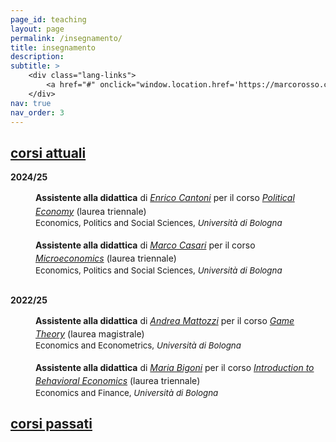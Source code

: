 ```yaml
---
page_id: teaching
layout: page
permalink: /insegnamento/
title: insegnamento
description:
subtitle: >
    <div class="lang-links">
        <a href="#" onclick="window.location.href='https://marcorosso.com/teaching/'; return false;">teaching</a>&nbsp;|&nbsp;<a href="/es/docencia/" hreflang="es">docencia</a>
    </div>
nav: true
nav_order: 3
---
```


<!-- Current Courses -->
<!-- Section title toggle link with Font Awesome icons -->
<div class="projects">
  <a id="toggle-content-2" href="javascript:void(0);" onclick="toggleVisibility('content-2')">
    <h2 class="category"><i class="fa-solid fa-chevron-down fa-2xs"></i> corsi attuali </h2>
  </a>
</div>

<!-- current courses show by default -->
<div id="content-2" style="display: block;">

  <p><b>2024/25</b></p>

  <div style="margin-left: 10px">
    <div style="margin: 0; padding: 0; position: relative;">
        <!-- First row: Chalkboard icon and teaching assistant text -->
        <div style="display: inline-block; width: 25px; text-align: center; position: absolute; top: 0;">
            <i class="fa-solid fa-chalkboard-user" style="color: var(--global-theme-color);"></i>
        </div>
        <div style="display: inline-block; padding-left: 30px; line-height: 16pt;">
            <span>
              <b>Assistente alla didattica</b> di <a href='https://www.unibo.it/sitoweb/enrico.cantoni'><i>Enrico Cantoni</i></a> per il corso <a href='https://www.unibo.it/it/studiare/dottorati-master-specializzazioni-e-altra-formazione/insegnamenti/insegnamento/2024/468855'><i>Political Economy</i></a> (laurea triennale)
            </span>
        </div>
        <!-- Second row: Building icon and department text -->
        <div style="margin-top: 0px; position: relative; font-size: 10pt;">
            <div style="display: inline-block; width: 25px; text-align: center; position: absolute; top: 0;">
                <i class="fa-solid fa-landmark" style="color: var(--global-theme-color);"></i>
            </div>
            <div style="display: inline-block; padding-left: 30px; line-height: 12pt;">
                <span>Economics, Politics and Social Sciences, <i>Università di Bologna</i></span>
            </div>
        </div>
    </div>
  </div>
  
  <br>

  <div style="margin-left: 10px">
    <div style="margin: 0; padding: 0; position: relative;">
        <!-- First row: Chalkboard icon and teaching assistant text -->
        <div style="display: inline-block; width: 25px; text-align: center; position: absolute; top: 0;">
            <i class="fa-solid fa-chalkboard-user" style="color: var(--global-theme-color);"></i>
        </div>
        <div style="display: inline-block; padding-left: 30px; line-height: 16pt;">
            <span>
              <b>Assistente alla didattica</b> di <a href='https://www.unibo.it/sitoweb/marco.casari'><i>Marco Casari</i></a> per il corso <a href='https://www.unibo.it/it/studiare/dottorati-master-specializzazioni-e-altra-formazione/insegnamenti/insegnamento/2024/502710'><i>Microeconomics</i></a> (laurea triennale)
            </span>
        </div>
        <!-- Second row: Building icon and department text -->
        <div style="margin-top: 0px; position: relative; font-size: 10pt;">
            <div style="display: inline-block; width: 25px; text-align: center; position: absolute; top: 0;">
                <i class="fa-solid fa-landmark" style="color: var(--global-theme-color);"></i>
            </div>
            <div style="display: inline-block; padding-left: 30px; line-height: 12pt;">
                <span>Economics, Politics and Social Sciences, <i>Università di Bologna</i></span>
            </div>
        </div>
    </div>
  </div>

  <br>
  
  <p><b>2022/25</b></p>

  <div style="margin-left: 10px">
    <div style="margin: 0; padding: 0; position: relative;">
        <!-- First row: Chalkboard icon and teaching assistant text -->
        <div style="display: inline-block; width: 25px; text-align: center; position: absolute; top: 0;">
            <i class="fa-solid fa-chalkboard-user" style="color: var(--global-theme-color);"></i>
        </div>
        <div style="display: inline-block; padding-left: 30px; line-height: 16pt;">
            <span>
              <b>Assistente alla didattica</b> di <a href='https://www.unibo.it/sitoweb/andrea.mattozzi'><i>Andrea Mattozzi</i></a> per il corso <a href='https://www.unibo.it/it/studiare/dottorati-master-specializzazioni-e-altra-formazione/insegnamenti/insegnamento/2024/491971'><i>Game Theory</i></a> (laurea magistrale)
            </span>
        </div>
        <!-- Second row: Building icon and department text -->
        <div style="margin-top: 0px; position: relative; font-size: 10pt;">
            <div style="display: inline-block; width: 25px; text-align: center; position: absolute; top: 0;">
                <i class="fa-solid fa-landmark" style="color: var(--global-theme-color);"></i>
            </div>
            <div style="display: inline-block; padding-left: 30px; line-height: 12pt;">
                <span>Economics and Econometrics, <i>Università di Bologna</i></span>
            </div>
        </div>
    </div>
  </div>
  
  <br>

  <div style="margin-left: 10px">
    <div style="margin: 0; padding: 0; position: relative;">
        <!-- First row: Chalkboard icon and teaching assistant text -->
        <div style="display: inline-block; width: 25px; text-align: center; position: absolute; top: 0;">
            <i class="fa-solid fa-chalkboard-user" style="color: var(--global-theme-color);"></i>
        </div>
        <div style="display: inline-block; padding-left: 30px; line-height: 16pt;">
            <span>
              <b>Assistente alla didattica</b> di <a href='https://www.unibo.it/sitoweb/maria.bigoni'><i>Maria Bigoni</i></a> per il corso <a href='https://www.unibo.it/it/studiare/dottorati-master-specializzazioni-e-altra-formazione/insegnamenti/insegnamento/2024/467276'><i>Introduction to Behavioral Economics</i></a> (laurea triennale)
            </span>
        </div>
        <!-- Second row: Building icon and department text -->
        <div style="margin-top: 0px; position: relative; font-size: 10pt;">
            <div style="display: inline-block; width: 25px; text-align: center; position: absolute; top: 0;">
                <i class="fa-solid fa-landmark" style="color: var(--global-theme-color);"></i>
            </div>
            <div style="display: inline-block; padding-left: 30px; line-height: 12pt;">
                <span>Economics and Finance, <i>Università di Bologna</i></span>
            </div>
        </div>
    </div>
  </div>

</div>
<!-- end -->

<!-- Past Courses -->
<!-- Section title toggle link with Font Awesome icons -->
<div class="projects">
  <a id="toggle-content-1" href="javascript:void(0);" onclick="toggleVisibility('content-1')">
    <h2 class="category"><i class="fa-solid fa-chevron-right fa-2xs"></i> corsi passati </h2>
  </a>
</div>

<!-- past courses section hidden by default -->
<div id="content-1" style="display: none;">
  
  <!-- 2022/24 -->
  <p><b>2022/24</b></p>

  <div style="margin-left: 10px">
    <div style="margin: 0; padding: 0; position: relative;">
        <!-- First row: Chalkboard icon and teaching assistant text -->
        <div style="display: inline-block; width: 25px; text-align: center; position: absolute; top: 0;">
            <i class="fa-solid fa-chalkboard-user" style="color: var(--global-theme-color);"></i>
        </div>
        <div style="display: inline-block; padding-left: 30px; line-height: 16pt;">
            <span>
              <b>Assistente alla didattica</b> di <a href='https://www.unibo.it/sitoweb/giovanni.prarolo'><i>Giovanni Prarolo</i></a> e <a href='https://www.unibo.it/sitoweb/rohit.ticku'><i>Rohit Ticku</i></a> per il corso <a href='https://www.unibo.it/it/studiare/dottorati-master-specializzazioni-e-altra-formazione/insegnamenti/insegnamento/2023/422038'><i>Globalization: Trade, Migrations and Multinationals</i></a> (laurea triennale)
            </span>
        </div>
        <!-- Second row: Building icon and department text -->
        <div style="margin-top: 0px; position: relative; font-size: 10pt;">
            <div style="display: inline-block; width: 25px; text-align: center; position: absolute; top: 0;">
                <i class="fa-solid fa-landmark" style="color: var(--global-theme-color);"></i>
            </div>
            <div style="display: inline-block; padding-left: 30px; line-height: 12pt;">
                <span>Economics and Finance, <i>Università di Bologna</i></span>
            </div>
        </div>
    </div>
  </div>
  <!-- end -->
  
  <br>
  
  <!-- 2021/22 -->
  <p><b>2021/22</b></p>

  <div style="margin-left: 10px">
    <div style="margin: 0; padding: 0; position: relative;">
        <!-- First row: Chalkboard icon and teaching assistant text -->
        <div style="display: inline-block; width: 25px; text-align: center; position: absolute; top: 0;">
            <i class="fa-solid fa-chalkboard-user" style="color: var(--global-theme-color);"></i>
        </div>
        <div style="display: inline-block; padding-left: 30px; line-height: 16pt;">
            <span>
              <b>Assistente alla didattica</b> di <a href='https://www.unibo.it/sitoweb/francesca.barigozzi'><i>Francesca Barigozzi</i></a> per il corso <a href='https://www.unibo.it/it/studiare/dottorati-master-specializzazioni-e-altra-formazione/insegnamenti/insegnamento/2021/413556'><i>Economia e Politica della Concorrenza</i></a> (laurea magistrale)
            </span>
        </div>
        <!-- Second row: Building icon and department text -->
        <div style="margin-top: 0px; position: relative; font-size: 10pt;">
            <div style="display: inline-block; width: 25px; text-align: center; position: absolute; top: 0;">
                <i class="fa-solid fa-landmark" style="color: var(--global-theme-color);"></i>
            </div>
            <div style="display: inline-block; padding-left: 30px; line-height: 12pt;">
                <span>Economia e Management, <i>Campus di Forlì, Università di Bologna</i></span>
            </div>
        </div>
    </div>
  </div>

  <br>

  <div style="margin-left: 10px">
    <div style="margin: 0; padding: 0; position: relative;">
        <!-- First row: Chalkboard icon and teaching assistant text -->
        <div style="display: inline-block; width: 25px; text-align: center; position: absolute; top: 0;">
            <i class="fa-solid fa-chalkboard-user" style="color: var(--global-theme-color);"></i>
        </div>
        <div style="display: inline-block; padding-left: 30px; line-height: 16pt;">
            <span>
              <b>Assistente alla didattica</b> di <a href='https://www.unibo.it/sitoweb/francesca.barigozzi'><i>Francesca Barigozzi</i></a> per il corso <a href='https://www.unibo.it/it/studiare/dottorati-master-specializzazioni-e-altra-formazione/insegnamenti/insegnamento/2021/413375'><i>Microeconomics</i></a> (laurea triennale)
            </span>
        </div>
        <!-- Second row: Building icon and department text -->
        <div style="margin-top: 0px; position: relative; font-size: 10pt;">
            <div style="display: inline-block; width: 25px; text-align: center; position: absolute; top: 0;">
                <i class="fa-solid fa-landmark" style="color: var(--global-theme-color);"></i>
            </div>
            <div style="display: inline-block; padding-left: 30px; line-height: 12pt;">
                <span>Economics and Business, <i>Campus di Forlì, Università di Bologna</i></span>
            </div>
        </div>
    </div>
  </div>

  <br>

  <div style="margin-left: 10px">
    <div style="margin: 0; padding: 0; position: relative;">
        <!-- First row: Chalkboard icon and teaching assistant text -->
        <div style="display: inline-block; width: 25px; text-align: center; position: absolute; top: 0;">
            <i class="fa-solid fa-chalkboard-user" style="color: var(--global-theme-color);"></i>
        </div>
        <div style="display: inline-block; padding-left: 30px; line-height: 16pt;">
            <span>
              <b>Assistente alla didattica</b> di <a href='https://www.unibo.it/sitoweb/natalia.montinari2'><i>Natalia Montinari</i></a> per il corso <a href='https://www.unibo.it/it/studiare/dottorati-master-specializzazioni-e-altra-formazione/insegnamenti/insegnamento/2021/413555'><i>Teoria dei Giochi</i></a> (laurea magistrale)
            </span>
        </div>
        <!-- Second row: Building icon and department text -->
        <div style="margin-top: 0px; position: relative; font-size: 10pt;">
            <div style="display: inline-block; width: 25px; text-align: center; position: absolute; top: 0;">
                <i class="fa-solid fa-landmark" style="color: var(--global-theme-color);"></i>
            </div>
            <div style="display: inline-block; padding-left: 30px; line-height: 12pt;">
                <span>Economia e Management, <i>Campus di Forlì, Università di Bologna</i></span>
            </div>
        </div>
    </div>
  </div>
  <!-- end -->
  
  <br>
  
  <!-- 2019/20 -->
  <p><b>2019/20</b></p>

  <div style="margin-left: 10px">
    <div style="margin: 0; padding: 0; position: relative;">
        <!-- First row: Chalkboard icon and teaching assistant text -->
        <div style="display: inline-block; width: 25px; text-align: center; position: absolute; top: 0;">
            <i class="fa-solid fa-chalkboard-user" style="color: var(--global-theme-color);"></i>
        </div>
        <div style="display: inline-block; padding-left: 30px; line-height: 16pt;">
            <span>
              <b>Assistente alla didattica</b> di <a href='https://www.management.unito.it/do/docenti.pl/Alias?francesco.figari#tab-profilo'><i>Francesco Figari</i></a> per il corso <a href='https://www.business-management.unito.it/do/storicocorsi.pl/Show?_id=qeeh_1920'><i>Public Management and Public Economics</i></a> (laurea magistrale)
            </span>
        </div>
        <!-- Second row: Building icon and department text -->
        <div style="margin-top: 0px; position: relative; font-size: 10pt;">
            <div style="display: inline-block; width: 25px; text-align: center; position: absolute; top: 0;">
                <i class="fa-solid fa-landmark" style="color: var(--global-theme-color);"></i>
            </div>
            <div style="display: inline-block; padding-left: 30px; line-height: 12pt;">
                <span>SAA School of Management, <i>Università degli Studi di Torino</i></span>
            </div>
        </div>
    </div>
  </div>

  <br>

  <div style="margin-left: 10px">
    <div style="margin: 0; padding: 0; position: relative;">
        <!-- First row: Chalkboard icon and teaching assistant text -->
        <div style="display: inline-block; width: 25px; text-align: center; position: absolute; top: 0;">
            <i class="fa-solid fa-chalkboard-user" style="color: var(--global-theme-color);"></i>
        </div>
        <div style="display: inline-block; padding-left: 30px; line-height: 16pt;">
            <span>
              <b>Assistente alla didattica</b> di <a href='https://www.esomas.unito.it/do/docenti.pl/Alias?nadia.campaniello#tab-profilo'><i>Nadia Campaniello</i></a> per il corso <a href='https://www.business-management.unito.it/do/storicocorsi.pl/Show?_id=wwm1_1920'><i>Microeconomics</i></a> (laurea triennale)
            </span>
        </div>
        <!-- Second row: Building icon and department text -->
        <div style="margin-top: 0px; position: relative; font-size: 10pt;">
            <div style="display: inline-block; width: 25px; text-align: center; position: absolute; top: 0;">
                <i class="fa-solid fa-landmark" style="color: var(--global-theme-color);"></i>
            </div>
            <div style="display: inline-block; padding-left: 30px; line-height: 12pt;">
                <span>SAA School of Management, <i>Università degli Studi di Torino</i></span>
            </div>
        </div>
    </div>
  </div>
  <!-- end -->
  
</div>
<!-- end -->

<!-- Inline script -->
<script>
  // Toggle the visibility of the sections
  function toggleVisibility(id) {
    var content = document.getElementById(id);
    var toggleButton = document.getElementById('toggle-' + id).querySelector('i');
    
    if (content.style.display === "none") {
      content.style.display = "block";
      toggleButton.className = "fa-solid fa-chevron-down fa-2xs"; // Change to down icon
    } else {
      content.style.display = "none";
      toggleButton.className = "fa-solid fa-chevron-right fa-2xs"; // Change to right icon
    }
  }  
</script>
